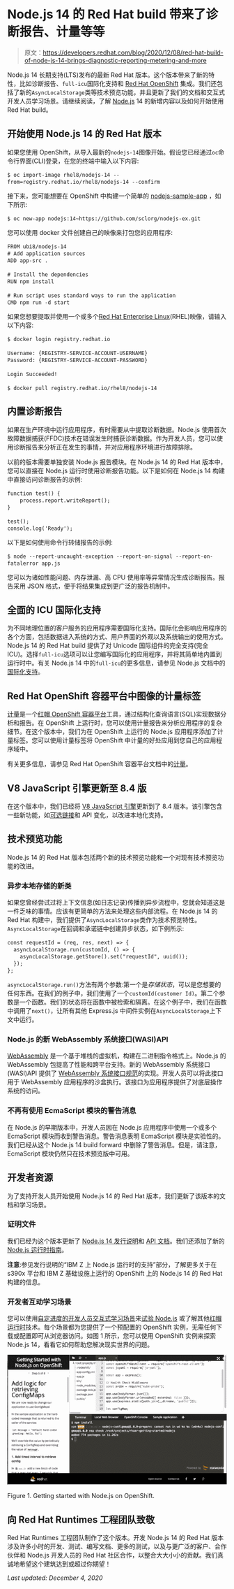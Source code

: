 # Node.js 14 的 Red Hat build 带来了诊断报告、计量等等

> 原文：<https://developers.redhat.com/blog/2020/12/08/red-hat-build-of-node-js-14-brings-diagnostic-reporting-metering-and-more>

Node.js 14 长期支持(LTS)发布的最新 Red Hat 版本。这个版本带来了新的特性，比如诊断报告、`full-icu`国际化支持和 [Red Hat OpenShift](https://developers.redhat.com/products/openshift/overview) 集成。我们还包括了新的`AsyncLocalStorage`类等技术预览功能，并且更新了我们的文档和交互式开发人员学习场景。请继续阅读，了解 [Node.js](https://developers.redhat.com/topics/nodejs) 14 的新增内容以及如何开始使用 Red Hat build。

## 开始使用 Node.js 14 的 Red Hat 版本

如果您使用 OpenShift，从导入最新的`nodejs-14`图像开始。假设您已经通过`oc`命令行界面(CLI)登录，在您的终端中输入以下内容:

```
$ oc import-image rhel8/nodejs-14 --from=registry.redhat.io/rhel8/nodejs-14 --confirm

```

接下来，您可能想要在 OpenShift 中构建一个简单的 [nodejs-sample-app](https://github.com/sclorg/nodejs-ex.git) ，如下所示:

```
$ oc new-app nodejs:14~https://github.com/sclorg/nodejs-ex.git

```

您可以使用 docker 文件创建自己的映像来打包您的应用程序:

```
FROM ubi8/nodejs-14
# Add application sources
ADD app-src .

# Install the dependencies
RUN npm install

# Run script uses standard ways to run the application
CMD npm run -d start

```

如果您想要提取并使用一个或多个[Red Hat Enterprise Linux](https://developers.redhat.com/topics/linux)(RHEL)映像，请输入以下内容:

```
$ docker login registry.redhat.io

Username: {REGISTRY-SERVICE-ACCOUNT-USERNAME}
Password: {REGISTRY-SERVICE-ACCOUNT-PASSWORD}

Login Succeeded!

$ docker pull registry.redhat.io/rhel8/nodejs-14

```

## 内置诊断报告

如果在生产环境中运行应用程序，有时需要从中提取诊断数据。Node.js 使用首次故障数据捕获(FFDC)技术在错误发生时捕获诊断数据。作为开发人员，您可以使用诊断报告来分析正在发生的事情，并对应用程序环境进行故障排除。

以前的版本需要单独安装 Node.js 报告模块。在 Node.js 14 的 Red Hat 版本中，您可以直接在 Node.js 运行时使用诊断报告功能。以下是如何在 Node.js 14 构建中直接访问诊断报告的示例:

```
function test() {
    process.report.writeReport();
}

test();
console.log('Ready');

```

以下是如何使用命令行转储报告的示例:

```
$ node --report-uncaught-exception --report-on-signal --report-on-fatalerror app.js

```

您可以为诸如性能问题、内存泄漏、高 CPU 使用率等异常情况生成诊断报告。报告采用 JSON 格式，便于将结果集成到更广泛的报告机制中。

## 全面的 ICU 国际化支持

为不同地理位置的客户服务的应用程序需要国际化支持。国际化会影响应用程序的各个方面，包括数据进入系统的方式、用户界面的外观以及系统输出的使用方式。Node.js 14 的 Red Hat build 提供了对 Unicode 国际组件的完全支持(完全 ICU)。选择`full-icu`选项可以让您编写国际化的应用程序，并将其简单地内置到运行时中。有关 Node.js 14 中的`full-icu`的更多信息，请参见 Node.js 文档中的[国际化支持](https://nodejs.org/dist/latest-v14.x/docs/api/intl.html)。

## Red Hat OpenShift 容器平台中图像的计量标签

[计量](https://access.redhat.com/documentation/en-us/openshift_container_platform/4.4/html/metering/about-metering)是一个[红帽 OpenShift 容器平台](https://developers.redhat.com/products/openshift/getting-started)工具，通过结构化查询语言(SQL)实现数据分析和报告。在 OpenShift 上运行时，您可以使用计量报告来分析应用程序的复杂细节。在这个版本中，我们为在 OpenShift 上运行的 Node.js 应用程序添加了计量标签。您可以使用计量标签将 OpenShift 中计量的好处应用到您自己的应用程序域中。

有关更多信息，请参见 Red Hat OpenShift 容器平台文档中的[计量](https://access.redhat.com/documentation/en-us/openshift_container_platform/4.4/html/metering/index)。

## V8 JavaScript 引擎更新至 8.4 版

在这个版本中，我们已经将 [V8 JavaScript 引擎](https://v8.dev)更新到了 8.4 版本。该引擎包含一些新功能，如[可选链接](https://developers.redhat.com/blog/2020/10/20/get-started-with-node-js-14-on-red-hat-openshift/)和 API 变化，以改进本地化支持。

## 技术预览功能

Node.js 14 的 Red Hat 版本包括两个新的技术预览功能和一个对现有技术预览功能的改进。

### 异步本地存储的新类

如果您曾经尝试过将上下文信息(如日志记录)传播到异步流程中，您就会知道这是一件乏味的事情。应该有更简单的方法来处理这些内部流程。在 Node.js 14 的 Red Hat 构建中，我们提供了`AsyncLocalStorage`类作为技术预览特性。`AsyncLocalStorage`在回调和承诺链中创建异步状态，如下例所示:

```
const requestId = (req, res, next) => {
  asyncLocalStorage.run(customId, () => {
    asyncLocalStorage.getStore().set("requestId", uuid());
  });
};

```

`asyncLocalStorage.run()`方法有两个参数:第一个是*存储状态*，可以是您想要的任何东西。在我们的例子中，我们使用了一个`customId(customer Id)`。第二个参数是一个函数。我们的状态将在函数中被检索和隔离。在这个例子中，我们在函数中调用了`next()`，让所有其他 Express.js 中间件实例在`AsyncLocalStorage`上下文中运行。

### Node.js 的新 WebAssembly 系统接口(WASI)API

[WebAssembly](https://webassembly.org) 是一个基于堆栈的虚拟机，构建在二进制指令格式上。Node.js 的 WebAssembly 包提高了性能和跨平台支持。新的 WebAssembly 系统接口(WASI)API 提供了 [WebAssembly 系统接口规范](https://nodejs.org/docs/latest-v14.x/api/wasi.html)的实现。开发人员可以将此接口用于 WebAssembly 应用程序的沙盒执行。该接口为应用程序提供了对底层操作系统的访问。

### 不再有使用 EcmaScript 模块的警告消息

在 Node.js 的早期版本中，开发人员因在 Node.js 应用程序中使用一个或多个 EcmaScript 模块而收到警告消息。警告消息表明 EcmaScript 模块是实验性的。我们已经从这个 Node.js 14 build forward 中删除了警告消息。但是，请注意，EcmaScript 模块仍然只在技术预览版中可用。

## 开发者资源

为了支持开发人员开始使用 Node.js 14 的 Red Hat 版本，我们更新了该版本的文档和学习场景。

### 证明文件

我们已经为这个版本更新了 [Node.js 14 发行说明](https://access.redhat.com/documentation/en-us/red_hat_build_of_node.js/14/html/release_notes_for_node.js_14/index)和 [API 文档](https://nodejs.org/dist/latest-v14.x/docs/api/)。我们还添加了新的 [Node.js 运行时指南](https://access.redhat.com/documentation/en-us/red_hat_build_of_node.js/14/html/node.js_runtime_guide/index)。

**注意**:参见发行说明的“IBM Z 上 Node.js 运行时的支持”部分，了解更多关于在 s390x 平台和 IBM Z 基础设施上运行的 OpenShift 上的 Node.js 14 的 Red Hat 构建的信息。

### 开发者互动学习场景

您可以使用[自定进度的开发人员交互式学习场景](https://learn.openshift.com/)来[试验 Node.js](https://learn.openshift.com/middleware/rhoar-getting-started-nodejs/) 或了解其他[红帽运行时](https://www.redhat.com/en/products/runtimes)技术。每个场景都为您提供了一个预配置的 OpenShift 实例，无需任何下载或配置即可从浏览器访问。如图 1 所示，您可以使用 OpenShift 实例来探索 Node.js 14，看看它如何帮助您解决现实世界的问题。

[![](img/31be319763bf9ff78536dcb14bf161a7.png "katacoda-node")](/sites/default/files/blog/2018/03/katacoda-node.png)

Figure 1\. Getting started with Node.js on OpenShift.

## 向 Red Hat Runtimes 工程团队致敬

Red Hat Runtimes 工程团队制作了这个版本。开发 Node.js 14 的 Red Hat 版本涉及许多小时的开发、测试、编写文档、更多的测试，以及与更广泛的客户、合作伙伴和 Node.js 开发人员的 Red Hat 社区合作，以整合大大小小的贡献。我们真诚地希望这个建筑达到或超过你期望！

*Last updated: December 4, 2020*